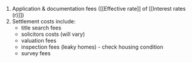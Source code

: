 1. Application & documentation fees ([[Effective rate]] of [[Interest rates (r)]])
2. Settlement costs include:
	- title search fees
	- solicitors costs (will vary)
	- valuation fees
	- inspection fees (leaky homes) - check housing condition
	- survey fees